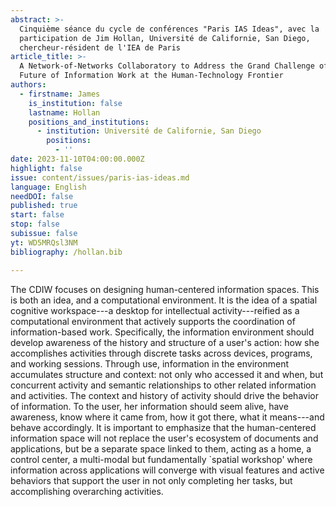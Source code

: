 ```yaml
---
abstract: >-
  Cinquième séance du cycle de conférences "Paris IAS Ideas", avec la
  participation de Jim Hollan, Université de Californie, San Diego,
  chercheur-résident de l'IEA de Paris
article_title: >-
  A Network-of-Networks Collaboratory to Address the Grand Challenge of the
  Future of Information Work at the Human-Technology Frontier
authors:
  - firstname: James
    is_institution: false
    lastname: Hollan
    positions_and_institutions:
      - institution: Université de Californie, San Diego
        positions:
          - ''
date: 2023-11-10T04:00:00.000Z
highlight: false
issue: content/issues/paris-ias-ideas.md
language: English
needDOI: false
published: true
start: false
stop: false
subissue: false
yt: WD5MRQsl3NM
bibliography: /hollan.bib

---
```

The CDIW focuses on designing human-centered information spaces. This is both an idea, and a computational environment. It is the idea of a spatial cognitive workspace---a desktop for intellectual activity---reified as a computational environment that actively supports the coordination of information-based work. Specifically, the information environment should develop awareness of the history and structure of a user's action: how she accomplishes activities through discrete tasks across devices, programs, and working sessions. Through use, information in the environment accumulates structure and context: not only who accessed it and when, but concurrent activity and semantic relationships to other related information and activities. The context and history of activity should drive the behavior of information. To the user, her information should seem alive, have awareness, know where it came from, how it got there, what it means---and behave accordingly. It is important to emphasize that the human-centered information space will not replace the user's ecosystem of documents and applications, but be a separate space linked to them, acting as a home, a control center, a multi-modal but fundamentally `spatial workshop' where information across applications will converge with visual features and active behaviors that support the user in not only completing her tasks, but accomplishing overarching activities.

<Youtube yt="WD5MRQsl3NM" caption="A Network-of-Networks Collaboratory to Address the Grand Challenge of the Future of Information Work at the Human-Technology Frontier" start="false" stop="false"></Youtube>
